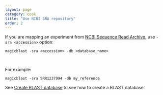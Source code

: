 ```yaml
---
layout: page
category: cook
title: "Use NCBI SRA repository"
order: 2
---
```


If you are mapping an experiment from [NCBI Sequence Read Archive](https://www.ncbi.nlm.nih.gov/sra), use ```-sra <accession>``` option:

```
magicblast -sra <accession> -db <database_name>
```

&nbsp;


For example:

```
magicblast -sra SRR1237994 -db my_reference
```

See [Create BLAST database](../cook/blastdb.html) to see how to create a BLAST database.


